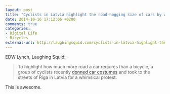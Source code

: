 ```yaml
---
layout: post
title: "Cyclists in Latvia highlight the road-hogging size of cars by wearing life-size car costumes in traffic"
date: 2014-10-16 17:12:06 +0200
comments: true
categories: 
- Digital Life
- Bicycles
external-url: http://laughingsquid.com/cyclists-in-latvia-highlight-the-road-hogging-size-of-cars-by-wearing-lifesize-car-costumes-in-traffic/
---
```

EDW Lynch, Laughing Squid:

> To highlight how much more road a car requires than a bicycle, a group of cyclists recently [donned car costumes](http://vk.com/letsbikeit?z=photo-18332841_338886749%2Fwall-18332841_18770) and took to the streets of Riga in Latvia for a whimsical protest.

This is awesome.